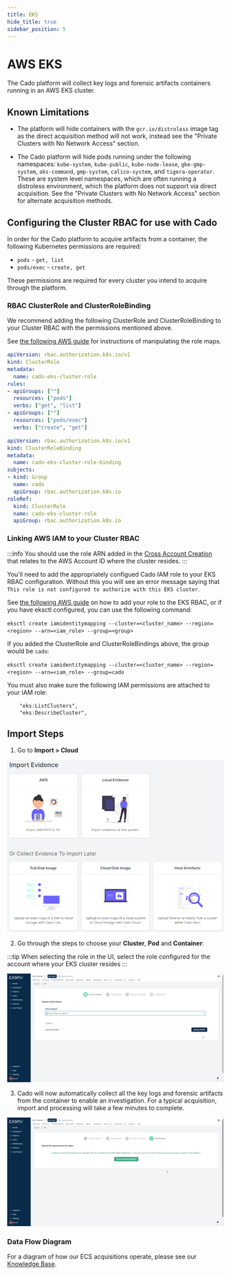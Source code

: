 ```yaml
---
title: EKS
hide_title: true
sidebar_position: 5
---
```


# AWS EKS

The Cado platform will collect key logs and forensic artifacts containers running in an AWS EKS cluster.


## Known Limitations

* The platform will hide containers with the `gcr.io/distroless` image tag as the direct acquisition method will not work, instead see the "Private Clusters with No Network Access" section.

* The Cado platform will hide pods running under the following namespaces: `kube-system`, `kube-public`, `kube-node-lease`, `gke-gmp-system`, `aks-command`, `gmp-system`, `calico-system`, and `tigera-operator`. These are system level namespaces, which are often running a distroless environment, which the platform does not support via direct acquisition. See the "Private Clusters with No Network Access" section for alternate acquisition methods.

## Configuring the Cluster RBAC for use with Cado

In order for the Cado platform to acquire artifacts from a container, the following Kubernetes permissions are required:

- `pods` - `get, list`
- `pods/exec` - `create, get`

These permissions are required for every cluster you intend to acquire through the platform.

### RBAC ClusterRole and ClusterRoleBinding

We recommend adding the following ClusterRole and ClusterRoleBinding to your Cluster RBAC with the permissions mentioned above.

See [the following AWS guide](https://docs.aws.amazon.com/eks/latest/userguide/add-user-role.html) for instructions of manipulating the role maps.

```yaml
apiVersion: rbac.authorization.k8s.io/v1
kind: ClusterRole
metadata:
  name: cado-eks-cluster-role
rules:
- apiGroups: [""]
  resources: ["pods"]
  verbs: ["get", "list"]
- apiGroups: [""]
  resources: ["pods/exec"]
  verbs: ["create", "get"]
```

```yaml
apiVersion: rbac.authorization.k8s.io/v1
kind: ClusterRoleBinding
metadata:
  name: cado-eks-cluster-role-binding
subjects:
- kind: Group
  name: cado
  apiGroup: rbac.authorization.k8s.io
roleRef:
  kind: ClusterRole
  name: cado-eks-cluster-role
  apiGroup: rbac.authorization.k8s.io
```

### Linking AWS IAM to your Cluster RBAC

:::info
You should use the role ARN added in the [Cross Account Creation](../../../deploy/aws/iam/cross-account-creation.md#step-2-add-target-aws-role-arn-to-the-cado-platform) that relates to the AWS Account ID where the cluster resides.
:::

You'll need to add the appropriately configued Cado IAM role to your EKS RBAC configuration. Without 
this you will see an error message saying that `This role is not configured to authorize with this EKS cluster`.

See [the following AWS guide](https://aws.amazon.com/premiumsupport/knowledge-center/eks-api-server-unauthorized-error/)
on how to add your role to the EKS RBAC, or if you have eksctl configured, you can use the following command:

`eksctl create iamidentitymapping --cluster=<cluster_name> --region=<region> --arn=<iam_role> --group=<group>`

If you added the ClusterRole and ClusterRoleBindings above, the group would be `cado`:

`eksctl create iamidentitymapping --cluster=<cluster_name> --region=<region> --arn=<iam_role> --group=cado`

You must also make sure the following IAM permissions are attached to your IAM role:
```
	"eks:ListClusters",
	"eks:DescribeCluster",
```

## Import Steps
1) Go to **Import > Cloud**

![Cado Import Screen showing the AWS EKS options](/img/import.png)

2) Go through the steps to choose your **Cluster**, **Pod** and **Container**:

:::tip
When selecting the role in the UI, select the role configured for the account where your EKS cluster resides
:::

![Cado Import Screen showing the available AWS EKS Clusters](/img/eks2.png)

3) Cado will now automatically collect all the key logs and forensic artifacts from the container to enable an investigation.
For a typical acquisition, import and processing will take a few minutes to complete.

![Cado showing the confirmation screen of a successful AWS EKS container capture](/img/eks3.png)


### Data Flow Diagram
For a diagram of how our ECS acquisitions operate, please see our [Knowledge Base](https://cadosecurity.zendesk.com/hc/en-gb/articles/23258925265809-How-do-EKS-acquisitions-work).

